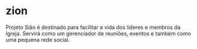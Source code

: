 # zion
Projeto Sião é destinado para facilitar a vida dos líderes e membros da Igreja.
Servirá como um gerenciador de reuniões, eventos e também como uma pequena rede social.
